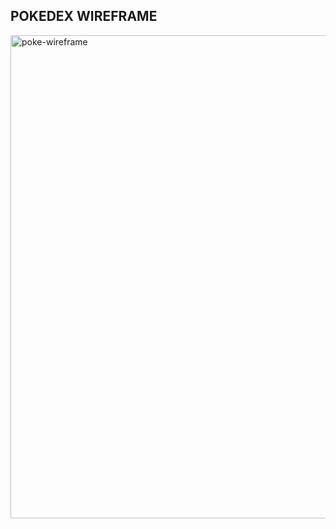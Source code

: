 ## POKEDEX WIREFRAME

<img width="773" alt="poke-wireframe" src="https://user-images.githubusercontent.com/71411431/107711625-cf9f4c00-6c7c-11eb-8fb9-119da56286e2.png">
